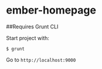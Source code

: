 ember-homepage
==============

##Requires Grunt CLI

Start project with:

    $ grunt

Go to `http://localhost:9000`


